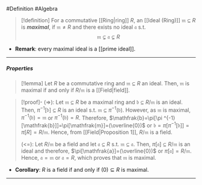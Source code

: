 #Definition #Algebra
> [!definition]
> For a commutative [[Ring|ring]] $R$, an [[Ideal (Ring)]] $\mathfrak{m}\subseteq R$ is ***maximal***, if $\mathfrak{m}\neq R$ and there exists no ideal $\mathfrak{a}$ s.t. $$\mathfrak{m}\subsetneq\mathfrak{a}\subsetneq R$$
- **Remark**: every maximal ideal is a [[prime ideal]]. 
---
##### Properties
> [!lemma]
> Let $R$ be a commutative ring and $\mathfrak{m}\subseteq R$ an ideal. Then, $\mathfrak{m}$ is maximal if and only if $R / \mathfrak{m}$ is a [[Field|field]].

> [!proof]-
> (=>): Let $\mathfrak{m}\subseteq R$ be a maximal ring and $\mathfrak{b}\subseteq R / \mathfrak{m}$ is an ideal. Then, $\pi ^{-1}[\mathfrak{b}]\subseteq R$ is an ideal s.t. $\mathfrak{m}\subseteq \pi ^{-1}(\mathfrak{b})$. However, as $\mathfrak{m}$ is maximal, $\pi ^{-1}(\mathfrak{b})=\mathfrak{m}$ or $\pi ^{-1}(\mathfrak{b})=R$. Therefore, $\mathfrak{b}=\pi[\pi ^{-1}[\mathfrak{b}]]=\pi[\mathfrak{m}]=(\overline{0})$ or $\mathfrak{b}=\pi[\pi ^{-1}[\mathfrak{b}]]=\pi[R]=R / \mathfrak{m}$. Hence, from [[Field|Proposition 1]], $R / \mathfrak{m}$ is a field.
> 
> (<=): Let $R / \mathfrak{m}$ be a field and let $\mathfrak{a}\subseteq R$ s.t. $\mathfrak{m}\subseteq \mathfrak{a}$. Then, $\pi[\mathfrak{a}]\subseteq R / \mathfrak{m}$ is an ideal and therefore, $\pi[\mathfrak{a}]=(\overline{0})$ or $\pi[\mathfrak{a}]=R / \mathfrak{m}$. Hence, $\mathfrak{a}=\mathfrak{m}$ or $\mathfrak{a}=R$, which proves that $\mathfrak{m}$ is maximal. 

- **Corollary**: $R$ is a field if and only if $(0)\subseteq R$ is maximal.
---

